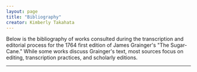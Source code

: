 ```yaml
---
layout: page
title: "Bibliography"
creator: Kimberly Takahata
--- 
```


Below is the bibliography of works consulted during the transcription and editorial process for the 1764 first edition of James Grainger's "The Sugar-Cane." While some works discuss Grainger's text, most sources focus on editing, transcription practices, and scholarly editions.

---
